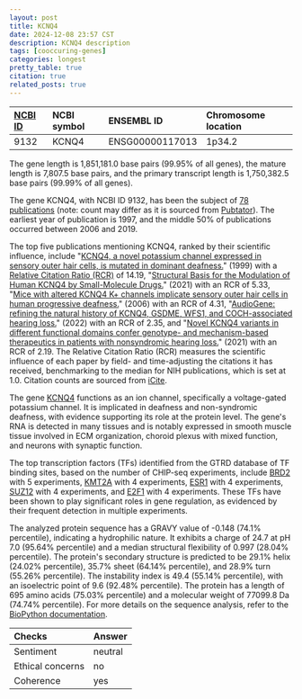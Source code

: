 ```yaml
---
layout: post
title: KCNQ4
date: 2024-12-08 23:57 CST
description: KCNQ4 description
tags: [cooccuring-genes]
categories: longest
pretty_table: true
citation: true
related_posts: true
---
```




| [NCBI ID](https://www.ncbi.nlm.nih.gov/gene/9132) | NCBI symbol | ENSEMBL ID | Chromosome location |
| :-------- | :------- | :-------- | :------- |
| 9132  | KCNQ4 | ENSG00000117013 | 1p34.2 |



The gene length is 1,851,181.0 base pairs (99.95% of all genes), the mature length is 7,807.5 base pairs, and the primary transcript length is 1,750,382.5 base pairs (99.99% of all genes).


The gene KCNQ4, with NCBI ID 9132, has been the subject of [78 publications](https://pubmed.ncbi.nlm.nih.gov/?term=%22KCNQ4%22) (note: count may differ as it is sourced from [Pubtator](https://academic.oup.com/nar/article/47/W1/W587/5494727)). The earliest year of publication is 1997, and the middle 50% of publications occurred between 2006 and 2019.


The top five publications mentioning KCNQ4, ranked by their scientific influence, include "[KCNQ4, a novel potassium channel expressed in sensory outer hair cells, is mutated in dominant deafness.](https://pubmed.ncbi.nlm.nih.gov/10025409)" (1999) with a [Relative Citation Ratio (RCR)](https://journals.plos.org/plosbiology/article?id=10.1371/journal.pbio.1002541) of 14.19, "[Structural Basis for the Modulation of Human KCNQ4 by Small-Molecule Drugs.](https://pubmed.ncbi.nlm.nih.gov/33238160)" (2021) with an RCR of 5.33, "[Mice with altered KCNQ4 K+ channels implicate sensory outer hair cells in human progressive deafness.](https://pubmed.ncbi.nlm.nih.gov/16437162)" (2006) with an RCR of 4.31, "[AudioGene: refining the natural history of KCNQ4, GSDME, WFS1, and COCH-associated hearing loss.](https://pubmed.ncbi.nlm.nih.gov/35038006)" (2022) with an RCR of 2.35, and "[Novel KCNQ4 variants in different functional domains confer genotype- and mechanism-based therapeutics in patients with nonsyndromic hearing loss.](https://pubmed.ncbi.nlm.nih.gov/34316018)" (2021) with an RCR of 2.19. The Relative Citation Ratio (RCR) measures the scientific influence of each paper by field- and time-adjusting the citations it has received, benchmarking to the median for NIH publications, which is set at 1.0. Citation counts are sourced from [iCite](https://icite.od.nih.gov).


The gene [KCNQ4](https://www.proteinatlas.org/ENSG00000183873-KCNQ4) functions as an ion channel, specifically a voltage-gated potassium channel. It is implicated in deafness and non-syndromic deafness, with evidence supporting its role at the protein level. The gene's RNA is detected in many tissues and is notably expressed in smooth muscle tissue involved in ECM organization, choroid plexus with mixed function, and neurons with synaptic function.


The top transcription factors (TFs) identified from the GTRD database of TF binding sites, based on the number of CHIP-seq experiments, include [BRD2](https://www.ncbi.nlm.nih.gov/gene/6046) with 5 experiments, [KMT2A](https://www.ncbi.nlm.nih.gov/gene/4297) with 4 experiments, [ESR1](https://www.ncbi.nlm.nih.gov/gene/2099) with 4 experiments, [SUZ12](https://www.ncbi.nlm.nih.gov/gene/23512) with 4 experiments, and [E2F1](https://www.ncbi.nlm.nih.gov/gene/1869) with 4 experiments. These TFs have been shown to play significant roles in gene regulation, as evidenced by their frequent detection in multiple experiments.











The analyzed protein sequence has a GRAVY value of -0.148 (74.1% percentile), indicating a hydrophilic nature. It exhibits a charge of 24.7 at pH 7.0 (95.64% percentile) and a median structural flexibility of 0.997 (28.04% percentile). The protein's secondary structure is predicted to be 29.1% helix (24.02% percentile), 35.7% sheet (64.14% percentile), and 28.9% turn (55.26% percentile). The instability index is 49.4 (55.14% percentile), with an isoelectric point of 9.6 (92.48% percentile). The protein has a length of 695 amino acids (75.03% percentile) and a molecular weight of 77099.8 Da (74.74% percentile). For more details on the sequence analysis, refer to the [BioPython documentation](https://biopython.org/docs/1.75/api/Bio.SeqUtils.ProtParam.html).



| Checks    | Answer |
| :-------- | :------- |
| Sentiment  | neutral   |
| Ethical concerns | no     |
| Coherence    | yes    |